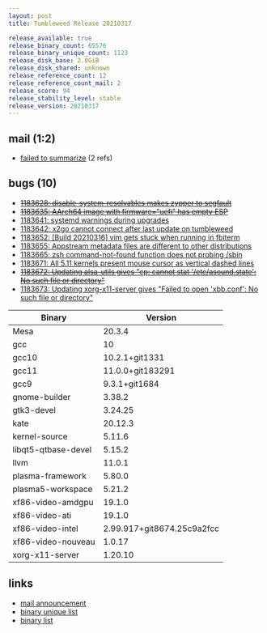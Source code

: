 ```yaml
---
layout: post
title: Tumbleweed Release 20210317

release_available: true
release_binary_count: 65576
release_binary_unique_count: 1123
release_disk_base: 2.0GiB
release_disk_shared: unknown
release_reference_count: 12
release_reference_count_mail: 2
release_score: 94
release_stability_level: stable
release_version: 20210317
---
```


## mail (1:2)

- [failed to summarize](https://github.com/boombatower/tumbleweed-review/issues/10) (2 refs)

## bugs (10)

<!--more-->

- ~~[1183628: disable-system-resolvables makes zypper to segfault](https://bugzilla.opensuse.org/show_bug.cgi?id=1183628)~~
- ~~[1183635: AArch64 image with firmware="uefi" has empty ESP](https://bugzilla.opensuse.org/show_bug.cgi?id=1183635)~~
- [1183641: systemd warnings during upgrades](https://bugzilla.opensuse.org/show_bug.cgi?id=1183641)
- [1183642: x2go cannot connect after last update on tumbleweed](https://bugzilla.opensuse.org/show_bug.cgi?id=1183642)
- [1183652: \[Build 20210316\] vim gets stuck when running in fbiterm](https://bugzilla.opensuse.org/show_bug.cgi?id=1183652)
- [1183655: Appstream metadata files are different to other distributions](https://bugzilla.opensuse.org/show_bug.cgi?id=1183655)
- [1183665: zsh command-not-found function does not probing /sbin](https://bugzilla.opensuse.org/show_bug.cgi?id=1183665)
- [1183671: All 5.11 kernels present mouse cursor as vertical dashed lines](https://bugzilla.opensuse.org/show_bug.cgi?id=1183671)
- ~~[1183672: Updating alsa-utils gives "cp: cannot stat '/etc/asound.state': No such file or directory"](https://bugzilla.opensuse.org/show_bug.cgi?id=1183672)~~
- [1183673: Updating xorg-x11-server gives "Failed to open 'xbb.conf': No such file or directory"](https://bugzilla.opensuse.org/show_bug.cgi?id=1183673)

Binary | Version
--- | ---
Mesa | 20.3.4
gcc | 10
gcc10 | 10.2.1+git1331
gcc11 | 11.0.0+git183291
gcc9 | 9.3.1+git1684
gnome-builder | 3.38.2
gtk3-devel | 3.24.25
kate | 20.12.3
kernel-source | 5.11.6
libqt5-qtbase-devel | 5.15.2
llvm | 11.0.1
plasma-framework | 5.80.0
plasma5-workspace | 5.21.2
xf86-video-amdgpu | 19.1.0
xf86-video-ati | 19.1.0
xf86-video-intel | 2.99.917+git8674.25c9a2fcc
xf86-video-nouveau | 1.0.17
xorg-x11-server | 1.20.10

## links

- [mail announcement](https://github.com/boombatower/tumbleweed-review/issues/10)
- [binary unique list](http://download.opensuse.org/history/20210317/rpm.unique.list)
- [binary list](http://download.opensuse.org/history/20210317/rpm.list)
